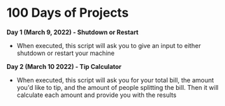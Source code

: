 # 100 Days of Projects

**Day 1 (March 9, 2022) - Shutdown or Restart**
 * When executed, this script will ask you to give an input to either shutdown or restart your machine

**Day 2 (March 10 2022) - Tip Calculator**
 * When executed, this script will ask you for your total bill, the amount you'd like to tip, and the amount of people splitting the bill. Then it will calculate each amount and provide you with the results

  
  
  
